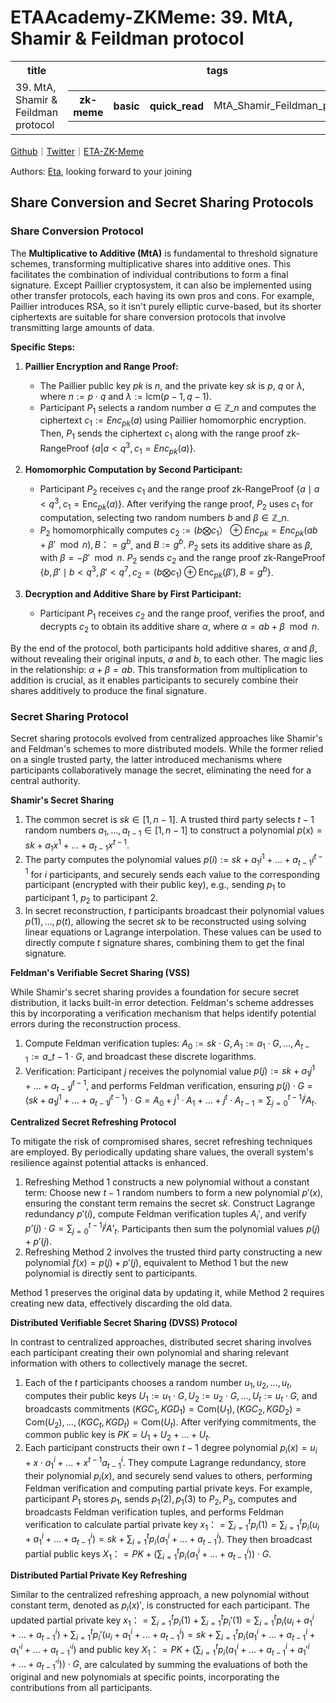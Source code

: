 # ETAAcademy-ZKMeme: 39. MtA, Shamir & Feildman protocol

<table>
  <tr>
    <th>title</th>
    <th>tags</th>
  </tr>
  <tr>
    <td>39. MtA, Shamir & Feildman protocol</td>
    <td>
      <table>
        <tr>
          <th>zk-meme</th>
          <th>basic</th>
          <th>quick_read</th>
          <td>MtA_Shamir_Feildman_protocol</td>
        </tr>
      </table>
    </td>
  </tr>
</table>

[Github](https://github.com/ETAAcademy)｜[Twitter](https://twitter.com/ETAAcademy)｜[ETA-ZK-Meme](https://github.com/ETAAcademy/ETAAcademy-ZK-Meme)

Authors: [Eta](https://twitter.com/pwhattie), looking forward to your joining

## Share Conversion and Secret Sharing Protocols

### Share Conversion Protocol

The **Multiplicative to Additive (MtA)** is fundamental to threshold signature schemes, transforming multiplicative shares into additive ones. This facilitates the combination of individual contributions to form a final signature. Except Paillier cryptosystem, it can also be implemented using other transfer protocols, each having its own pros and cons. For example, Paillier introduces RSA, so it isn't purely elliptic curve-based, but its shorter ciphertexts are suitable for share conversion protocols that involve transmitting large amounts of data.

**Specific Steps:**

1. **Paillier Encryption and Range Proof:**

   - The Paillier public key $pk$ is $n$, and the private key $sk$ is $p$, $q$ or $\lambda$, where $n := p \cdot q$ and $\lambda := \text{lcm}(p-1, q-1)$.
   - Participant $P_1$ selects a random number $a \in \mathbb{Z}\_n$ and computes the ciphertext $c_1 := Enc_{pk}(a)$ using Paillier homomorphic encryption. Then, $P_1$ sends the ciphertext $c_1$ along with the range proof zk-RangeProof $\{a | a < q^3, c_1 = Enc_{pk}(a)\}$.

2. **Homomorphic Computation by Second Participant:**

   - Participant $P_2$ receives $c_1$ and the range proof zk-RangeProof $\{a \mid a < q^3, c_1 = \text{Enc}_{pk}(a)\}$. After verifying the range proof, $P_2$ uses $c_1$ for computation, selecting two random numbers $b$ and $\beta \in \mathbb{Z}\_n$.
   - $P_2$ homomorphically computes $c_2 := (b ⨂ c_1）⊕ Enc_{pk} = Enc_{pk}(ab + \beta' \mod n), B ：= g^b$, and $B := g^b$. $P_2$ sets its additive share as $\beta$, with $\beta = -\beta' \mod n$. $P_2$ sends $c_2$ and the range proof zk-RangeProof $\{b, \beta' \mid b < q^3, \beta' < q^7, c_2 = (b ⨂ c_1) \oplus \text{Enc}_{pk}(\beta'), B = g^b\}$.

3. **Decryption and Additive Share by First Participant:**
   - Participant $P_1$ receives $c_2$ and the range proof, verifies the proof, and decrypts $c_2$ to obtain its additive share $\alpha$, where $\alpha = ab + \beta \mod n$.

By the end of the protocol, both participants hold additive shares, $\alpha$ and $\beta$, without revealing their original inputs, $a$ and $b$, to each other. The magic lies in the relationship: $\alpha + \beta = ab$. This transformation from multiplication to addition is crucial, as it enables participants to securely combine their shares additively to produce the final signature.

### Secret Sharing Protocol

Secret sharing protocols evolved from centralized approaches like Shamir's and Feldman's schemes to more distributed models. While the former relied on a single trusted party, the latter introduced mechanisms where participants collaboratively manage the secret, eliminating the need for a central authority.

**Shamir's Secret Sharing**

1. The common secret is $sk \in [1, n-1]$. A trusted third party selects $t-1$ random numbers $a_1, ..., a_{t-1} \in [1, n-1]$ to construct a polynomial $p(x) = sk + a_1 x^1 + ... + a_{t-1} x^{t-1}$.
2. The party computes the polynomial values $p(i) := sk + a_1 i^1 + ... + a_{t-1} i^{t-1}$ for $i$ participants, and securely sends each value to the corresponding participant (encrypted with their public key), e.g., sending $p_1$ to participant 1, $p_2$ to participant 2.
3. In secret reconstruction, $t$ participants broadcast their polynomial values $p(1), ..., p(t)$, allowing the secret $sk$ to be reconstructed using solving linear equations or Lagrange interpolation. These values can be used to directly compute $t$ signature shares, combining them to get the final signature.

**Feldman's Verifiable Secret Sharing (VSS)**

While Shamir's secret sharing provides a foundation for secure secret distribution, it lacks built-in error detection. Feldman's scheme addresses this by incorporating a verification mechanism that helps identify potential errors during the reconstruction process.

1. Compute Feldman verification tuples: $A_0 := sk \cdot G, A_1 := a_1 \cdot G, ..., A_{t-1} := a\_{t-1} \cdot G$, and broadcast these discrete logarithms.
2. Verification: Participant $j$ receives the polynomial value $p(j) := sk + a_1 j^1 + ... + a_{t-1} j^{t-1}$, and performs Feldman verification, ensuring $p(j)\cdot G = (sk + a_1j^1 +...+a_{t-1}j^{t-1}) \cdot G = A_0 + j^1 \cdot A_1 +...+j^t\cdot A_{t-1} = \sum\nolimits_{j=0}^{t-1}i^jA_t$.

**Centralized Secret Refreshing Protocol**

To mitigate the risk of compromised shares, secret refreshing techniques are employed. By periodically updating share values, the overall system's resilience against potential attacks is enhanced.

1. Refreshing Method 1 constructs a new polynomial without a constant term: Choose new $t-1$ random numbers to form a new polynomial $p'(x)$, ensuring the constant term remains the secret $sk$. Construct Lagrange redundancy $p'(i)$, compute Feldman verification tuples $A_i'$, and verify $p’(j)\cdot G = \sum\nolimits_{j=0}^{t-1}i^jA’_t$. Participants then sum the polynomial values $p(j) + p'(j)$.
2. Refreshing Method 2 involves the trusted third party constructing a new polynomial $f(x) = p(j) + p'(j)$, equivalent to Method 1 but the new polynomial is directly sent to participants.

Method 1 preserves the original data by updating it, while Method 2 requires creating new data, effectively discarding the old data.

**Distributed Verifiable Secret Sharing (DVSS) Protocol**

In contrast to centralized approaches, distributed secret sharing involves each participant creating their own polynomial and sharing relevant information with others to collectively manage the secret.

1. Each of the $t$ participants chooses a random number $u_1, u_2, ..., u_t$, computes their public keys $U_1 := u_1 \cdot G, U_2 := u_2 \cdot G, ..., U_t := u_t \cdot G$, and broadcasts commitments $(KGC_1, KGD_1) = \text{Com}(U_1), (KGC_2, KGD_2) = \text{Com}(U_2), ..., (KGC_t, KGD_t) = \text{Com}(U_t)$. After verifying commitments, the common public key is $PK = U_1 + U_2 + ... + U_t$.
2. Each participant constructs their own $t-1$ degree polynomial $p_i(x) = u_i + x \cdot a_1^i + ... + x^{t-1} a_{t-1}^i$. They compute Lagrange redundancy, store their polynomial $p_i(x)$, and securely send values to others, performing Feldman verification and computing partial private keys. For example, participant $P_1$ stores $p_1$, sends $p_1(2), p_1(3)$ to $P_2, P_3$, computes and broadcasts Feldman verification tuples, and performs Feldman verification to calculate partial private key $x_1 ：= \sum\nolimits_{i=1}^{t}p_i(1) = \sum\nolimits_{i=1}^{t}p_i(u_i + a_1^i +...+a_{t-1}^i)= sk +\sum\nolimits_{i=1}^{t}p_i(a_1^i +...+a_{t-1}^i)$. They then broadcast partial public keys $X_1 ：= PK +(\sum\nolimits_{i=1}^{t}p_i(a_1^i +...+a_{t-1}^i))\cdot G$.

**Distributed Partial Private Key Refreshing**

Similar to the centralized refreshing approach, a new polynomial without constant term, denoted as $p_i(x)'$, is constructed for each participant. The updated partial private key $x_1 ：= \sum\nolimits_{i=1}^{t}p_i(1) + \sum\nolimits_{i=1}^{t}p_i'(1)= \sum\nolimits_{i=1}^{t}p_i(u_i + a_1^i +...+a_{t-1}^i) + \sum\nolimits_{i=1}^{t}p_i'(u_i + a_1^i +...+a_{t-1}^i)= sk +\sum\nolimits_{i=1}^{t}p_i(a_1^i +...+a_{t-1}^i+a_1'^i +...+a_{t-1}'^i)$ and public key $X_1 ：= PK +(\sum\nolimits_{i=1}^{t}p_i(a_1^i +...+a_{t-1}^i+a_1'^i +...+a_{t-1}'^i))\cdot G$, are calculated by summing the evaluations of both the original and new polynomials at specific points, incorporating the contributions from all participants.
